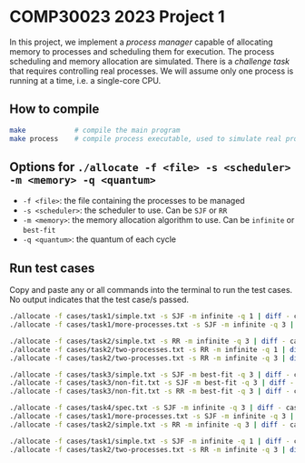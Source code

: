 # COMP30023 2023 Project 1

In this project, we implement a _process manager_ capable of allocating memory to processes and scheduling them for execution. The process scheduling and memory allocation are simulated. There is a _challenge task_ that requires controlling real processes. We will assume only one process is running at a time, i.e. a single-core CPU.

## How to compile

```bash
make            # compile the main program
make process    # compile process executable, used to simulate real processes
```

## Options for `./allocate -f <file> -s <scheduler> -m <memory> -q <quantum>`

- `-f <file>`: the file containing the processes to be managed
- `-s <scheduler>`: the scheduler to use. Can be `SJF` or `RR`
- `-m <memory>`: the memory allocation algorithm to use. Can be `infinite` or `best-fit`
- `-q <quantum>`: the quantum of each cycle

## Run test cases

Copy and paste any or all commands into the terminal to run the test cases. No output indicates that the test case/s passed.

```bash
./allocate -f cases/task1/simple.txt -s SJF -m infinite -q 1 | diff - cases/task1/simple-sjf.out
./allocate -f cases/task1/more-processes.txt -s SJF -m infinite -q 3 | diff - cases/task1/more-processes.out

./allocate -f cases/task2/simple.txt -s RR -m infinite -q 3 | diff - cases/task2/simple-rr.out
./allocate -f cases/task2/two-processes.txt -s RR -m infinite -q 1 | diff - cases/task2/two-processes-1.out
./allocate -f cases/task2/two-processes.txt -s RR -m infinite -q 3 | diff - cases/task2/two-processes-3.out

./allocate -f cases/task3/simple.txt -s SJF -m best-fit -q 3 | diff - cases/task3/simple-bestfit.out
./allocate -f cases/task3/non-fit.txt -s SJF -m best-fit -q 3 | diff - cases/task3/non-fit-sjf.out
./allocate -f cases/task3/non-fit.txt -s RR -m best-fit -q 3 | diff - cases/task3/non-fit-rr.out

./allocate -f cases/task4/spec.txt -s SJF -m infinite -q 3 | diff - cases/task4/spec.out
./allocate -f cases/task1/more-processes.txt -s SJF -m infinite -q 3 | diff - cases/task1/more-processes.out
./allocate -f cases/task2/simple.txt -s RR -m infinite -q 3 | diff - cases/task2/simple-rr.out

./allocate -f cases/task1/simple.txt -s SJF -m infinite -q 1 | diff - cases/task1/simple-sjf.out
./allocate -f cases/task2/two-processes.txt -s RR -m infinite -q 3 | diff - cases/task2/two-processes-3.out
```
